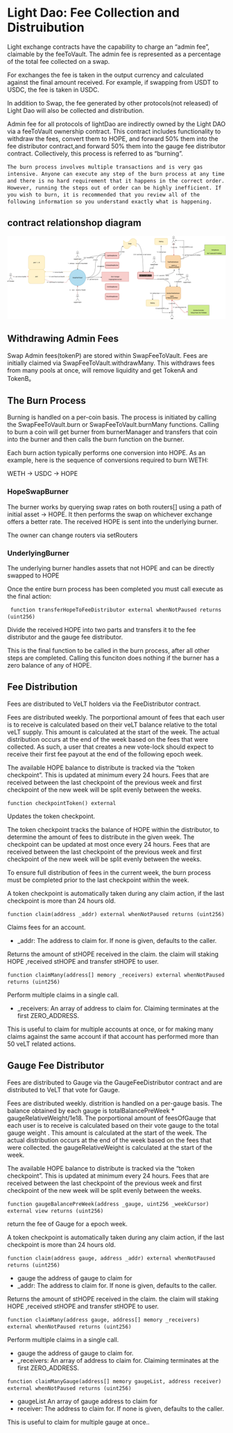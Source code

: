 # Light Dao: Fee Collection and Distruibution

Light exchange contracts have the capability to charge an “admin fee”, claimable by the feeToVault. The admin fee is represented as a percentage of the total fee collected on a swap.

For exchanges the fee is taken in the output currency and calculated against the final amount received. For example, if swapping from USDT to USDC, the fee is taken in USDC.


In addition to Swap, the fee generated by other protocols(not released) of Light Dao will also be collected and distribution.

Admin fee for all protocols of lightDao are indirectly owned by the Light DAO via a feeToVault ownership contract. This contract includes functionality to withdraw the fees, convert them to HOPE, and forward 50% them into the fee distributor contract,and  forward 50% them into the gauge fee distributor contract. Collectively, this process is referred to as “burning”.

```
The burn process involves multiple transactions and is very gas intensive. Anyone can execute any step of the burn process at any time and there is no hard requirement that it happens in the correct order. However, running the steps out of order can be highly inefficient. If you wish to burn, it is recommended that you review all of the following information so you understand exactly what is happening.
```

## contract relationshop diagram
![](./images/feeDistributor.png)

## Withdrawing Admin Fees

Swap Admin fees(tokenP) are stored within SwapFeeToVault.  Fees are initially claimed via SwapFeeToVault.withdrawMany. This withdraws fees from many pools at once, will remove liquidity and get TokenA and TokenB。

## The Burn Process

Burning is handled on a per-coin basis. The process is initiated by calling the SwapFeeToVault.burn or SwapFeeToVault.burnMany functions. Calling to burn a coin will get burner from burnerManager and  transfers that coin into the burner and then calls the burn function on the burner.

Each burn action typically performs one conversion into HOPE. As an example, here is the sequence of conversions required to burn WETH:

 WETH -> USDC -> HOPE



### HopeSwapBurner

The burner works by querying swap rates on both routers[] using a path of initial asset  -> HOPE. It then performs the swap on whichever exchange offers a better rate. The received HOPE is sent into the underlying burner.

The owner can change routers via setRouters


### UnderlyingBurner

The underlying burner handles assets that not HOPE and can be directly swapped to HOPE

Once the entire burn process has been completed you must call execute as the final action:

 ```
  function transferHopeToFeeDistributor external whenNotPaused returns (uint256)
 ````

Divide the received HOPE into two parts and transfers it to the fee distributor and the gauge fee distributor.

This is the final function to be called in the burn process, after all other steps are completed. Calling this funciton does nothing if the burner has a zero balance of any of HOPE.


## Fee Distribution

Fees are distributed to VeLT holders via the FeeDistributor contract.

Fees are distributed weekly. The porportional amount of fees that each user is to receive is calculated based on their veLT balance relative to the total veLT supply. This amount is calculated at the start of the week. The actual distribution occurs at the end of the week based on the fees that were collected. As such, a user that creates a new vote-lock should expect to receive their first fee payout at the end of the following epoch week.


The available HOPE balance to distribute is tracked via the “token checkpoint”. This is updated at minimum every 24 hours. Fees that are received between the last checkpoint of the previous week and first checkpoint of the new week will be split evenly between the weeks.

```
function checkpointToken() external
```
Updates the token checkpoint.

The token checkpoint tracks the balance of HOPE within the distributor, to determine the amount of fees to distribute in the given week. The checkpoint can be updated at most once every 24 hours. Fees that are received between the last checkpoint of the previous week and first checkpoint of the new week will be split evenly between the weeks.

To ensure full distribution of fees in the current week, the burn process must be completed prior to the last checkpoint within the week.

A token checkpoint is automatically taken during any claim action, if the last checkpoint is more than 24 hours old.

```
function claim(address _addr) external whenNotPaused returns (uint256)
```

Claims fees for an account.
* _addr: The address to claim for. If none is given, defaults to the caller.

Returns the amount of stHOPE received in the claim. the claim will staking HOPE ,received stHOPE and transfer stHOPE to user.

```
function claimMany(address[] memory _receivers) external whenNotPaused returns (uint256)
```
Perform multiple claims in a single call.
* _receivers: An array of address to claim for. Claiming terminates at the first ZERO_ADDRESS.

This is useful to claim for multiple accounts at once, or for making many claims against the same account if that account has performed more than 50 veLT related actions.

## Gauge Fee Distributor

Fees are distributed to Gauge via the GaugeFeeDistributor contract and are distributed to VeLT that vote for Gauge.

Fees are distributed weekly. distrition is handled on a per-gauge basis.
The balance obtained by each gauge is totalBalancePreWeek * gaugeRelativeWeight/1e18. The porportional amount of feesOfGauge that each user is to receive is calculated based on their vote gauge to the total  gauge weight . This amount is calculated at the start of the week. The actual distribution occurs at the end of the week based on the fees that were collected. the gaugeRelativeWeight is calculated at the start of the week.

The available HOPE balance to distribute is tracked via the “token checkpoint”. This is updated at minimum every 24 hours. Fees that are received between the last checkpoint of the previous week and first checkpoint of the new week will be split evenly between the weeks.

```
function gaugeBalancePreWeek(address _gauge, uint256 _weekCursor) external view returns (uint256)
```
return the fee of Gauge for a epoch week.

A token checkpoint is automatically taken during any claim action, if the last checkpoint is more than 24 hours old.

```
function claim(address gauge, address _addr) external whenNotPaused returns (uint256)
```
* gauge the address of gauge to claim for
* _addr: The address to claim for. If none is given, defaults to the caller.

Returns the amount of stHOPE received in the claim. the claim will staking HOPE ,received stHOPE and transfer stHOPE to user.

```
function claimMany(address gauge, address[] memory _receivers) external whenNotPaused returns (uint256)
```
Perform multiple claims in a single call.
* gauge the address of gauge to claim for.
* _receivers: An array of address to claim for. Claiming terminates at the first ZERO_ADDRESS.

```
function claimManyGauge(address[] memory gaugeList, address receiver) external whenNotPaused returns (uint256)
```

* gaugeList An array of gauge address to claim for
* receiver: The address to claim for. If none is given, defaults to the caller.

This is useful to claim for multiple gauge at once..



